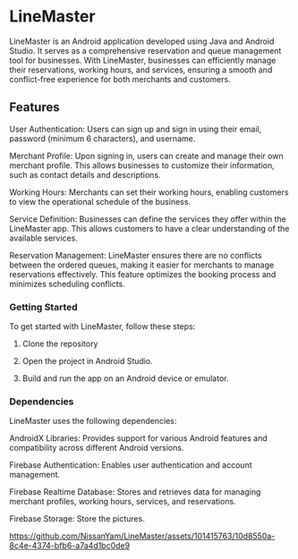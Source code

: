 # LineMaster
LineMaster is an Android application developed using Java and Android Studio. It serves as a comprehensive reservation and queue management tool for businesses. With LineMaster, businesses can efficiently manage their reservations, working hours, and services, ensuring a smooth and conflict-free experience for both merchants and customers.

## Features
User Authentication: Users can sign up and sign in using their email, password (minimum 6 characters), and username.

Merchant Profile: Upon signing in, users can create and manage their own merchant profile. This allows businesses to customize their information, such as contact details and descriptions.

Working Hours: Merchants can set their working hours, enabling customers to view the operational schedule of the business.

Service Definition: Businesses can define the services they offer within the LineMaster app. This allows customers to have a clear understanding of the available services.

Reservation Management: LineMaster ensures there are no conflicts between the ordered queues, making it easier for merchants to manage reservations effectively. This feature optimizes the booking process and minimizes scheduling conflicts.

### Getting Started
To get started with LineMaster, follow these steps:

1. Clone the repository

2. Open the project in Android Studio.

3. Build and run the app on an Android device or emulator.

### Dependencies
LineMaster uses the following dependencies:

AndroidX Libraries: Provides support for various Android features and compatibility across different Android versions.

Firebase Authentication: Enables user authentication and account management.

Firebase Realtime Database: Stores and retrieves data for managing merchant profiles, working hours, services, and reservations.

Firebase Storage: Store the pictures.

https://github.com/NissanYam/LineMaster/assets/101415763/10d8550a-8c4e-4374-bfb6-a7a4d1bc0de9
